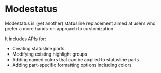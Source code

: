# Modestatus

Modestatus is (yet another) statusline replacement aimed at users who prefer a more hands-on approach to customization.

It includes APIs for:
- Creating statusline parts.
- Modifying existing highlight groups
- Adding named colors that can be applied to statusline parts
- Adding part-specific formatting options including colors
